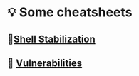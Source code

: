 # 💡 Some cheatsheets

## 📌[Shell Stabilization](readme/shell-stabilisation.md)&#x20;

## 📌 [Vulnerabilities](readme/vulnerabilities.md)
